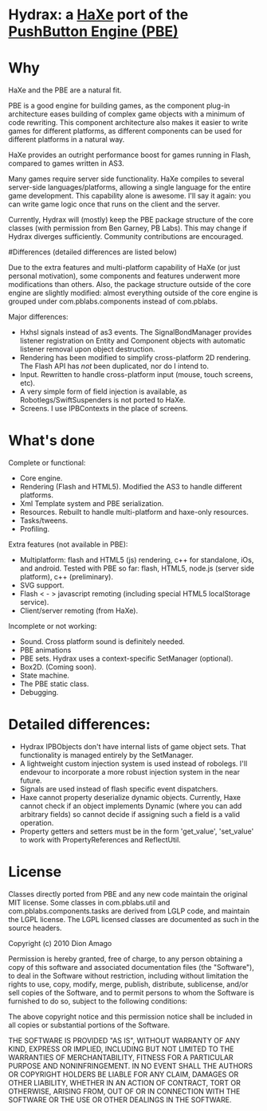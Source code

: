 [pushbutton]: http://pushbuttonengine.com/
[haxe]: http://http://haxe.org


# Hydrax: a [HaXe][haxe] port of the [PushButton Engine (PBE)][pushbutton]

# Why

HaXe and the PBE are a natural fit.  

PBE is a good engine for building games, as the component plug-in architecture eases building of complex game objects with a minimum of code rewriting.  This component architecture also makes it easier to write games for different platforms, as different components can be used for different platforms in a natural way.

HaXe provides an outright performance boost for games running in Flash, compared to games written in AS3.

Many games require server side functionality.  HaXe compiles to several server-side languages/platforms, allowing a single language for the entire game development.  This capability alone is awesome.  I'll say it again: you can write game logic once that runs on the client and the server.

Currently, Hydrax will (mostly) keep the PBE package structure of the core classes (with permission from Ben Garney, PB Labs).  This may change if Hydrax diverges sufficiently.  Community contributions are encouraged.

#Differences (detailed differences are listed below)

Due to the extra features and multi-platform capability of HaXe (or just personal motivation), some components and features underwent more modifications than others.  Also, the package structure outside of the core engine are slightly modified: almost everything outside of the core engine is grouped under com.pblabs.components instead of com.pblabs.

Major differences:

- Hxhsl signals instead of as3 events.  The SignalBondManager provides listener registration on Entity and Component objects with automatic listener  removal upon object destruction.
- Rendering has been modified to simplify cross-platform 2D rendering.  The Flash API has *not* been duplicated, nor do I intend to.
- Input.  Rewritten to handle cross-platform input (mouse, touch screens, etc).
- A very simple form of field injection is available, as Robotlegs/SwiftSuspenders is not ported to HaXe.
- Screens.  I use IPBContexts in the place of screens.

# What's done

Complete or functional:

- Core engine.
- Rendering (Flash and HTML5).  Modified the AS3 to handle different platforms.
- Xml Template system and PBE serialization.
- Resources.  Rebuilt to handle multi-platform and haxe-only resources.
- Tasks/tweens.
- Profiling.

Extra features (not available in PBE):

- Multiplatform: flash and HTML5 (js) rendering, c++ for standalone, iOs, and android.  Tested with PBE so far: flash, HTML5, node.js (server side platform), c++ (preliminary).
- SVG support.
- Flash < - > javascript remoting (including special HTML5 localStorage service).
- Client/server remoting (from HaXe).

Incomplete or not working:

- Sound.  Cross platform sound is definitely needed.
- PBE animations
- PBE sets.  Hydrax uses a context-specific SetManager (optional).
- Box2D.  (Coming soon).
- State machine.
- The PBE static class.
- Debugging.  

# Detailed differences:

- Hydrax IPBObjects don't have internal lists of game object sets.  That functionality is managed entirely by the SetManager.
- A lightweight custom injection system is used instead of robolegs.  I'll endevour to incorporate a more robust injection system in the near future.
- Signals are used instead of flash specific event dispatchers.  
- Haxe cannot property deserialize dynamic objects.  Currently, Haxe cannot check if an object implements Dynamic (where you can add arbitrary fields) so cannot decide if assigning such a field is a valid operation.
- Property getters and setters must be in the form 'get_value', 'set_value' to work with PropertyReferences and ReflectUtil.


# License

Classes directly ported from PBE and any new code maintain the original MIT license. Some classes in com.pblabs.util and com.pblabs.components.tasks are derived from LGLP code, and maintain the LGPL license.  The LGPL licensed classes are documented as such in the source headers.

Copyright (c) 2010 Dion Amago

Permission is hereby granted, free of charge, to any person obtaining a copy
of this software and associated documentation files (the "Software"), to deal
in the Software without restriction, including without limitation the rights
to use, copy, modify, merge, publish, distribute, sublicense, and/or sell
copies of the Software, and to permit persons to whom the Software is
furnished to do so, subject to the following conditions:

The above copyright notice and this permission notice shall be included in
all copies or substantial portions of the Software.

THE SOFTWARE IS PROVIDED "AS IS", WITHOUT WARRANTY OF ANY KIND, EXPRESS OR
IMPLIED, INCLUDING BUT NOT LIMITED TO THE WARRANTIES OF MERCHANTABILITY,
FITNESS FOR A PARTICULAR PURPOSE AND NONINFRINGEMENT. IN NO EVENT SHALL THE
AUTHORS OR COPYRIGHT HOLDERS BE LIABLE FOR ANY CLAIM, DAMAGES OR OTHER
LIABILITY, WHETHER IN AN ACTION OF CONTRACT, TORT OR OTHERWISE, ARISING FROM,
OUT OF OR IN CONNECTION WITH THE SOFTWARE OR THE USE OR OTHER DEALINGS IN
THE SOFTWARE.

